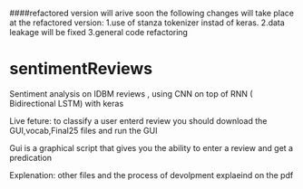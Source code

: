 ####refactored version will arive soon
the following changes will take place at the refactored version:
1.use of stanza tokenizer instad of keras.
2.data leakage will be fixed
3.general code refactoring

# sentimentReviews
Sentiment analysis on IDBM reviews ,  using CNN on top of  RNN ( Bidirectional LSTM)  with keras

Live feture:
to classify a user enterd review you should download the GUI,vocab,Final25 files and run the GUI

Gui is a graphical script that gives you the ability to enter a review and get a predication 

Explenation:
other files and the process of devolpment explaeind on the pdf
